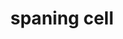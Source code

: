 ---
date:  ""
draft: false
title: "spaning cell"
short: "spaning cell"
thumb:
    image: "cover.jpg"
    anima: ""
    video: ""
layout: ""
weight: 7
lister: 3
format:
    media: "article"
    model: ""
    datum:
        data: ""
require:
    - prop: ""
      name: ""
      icon: ""
      desc: ""
metadata:
    index: false
    thumb: "cover.jpg"
    group: []
    author: ["Al Muhdil Karim"]
description: "Spanning cell memungkinkan penggabungan beberapa kolom atau baris dalam tabel."
---
